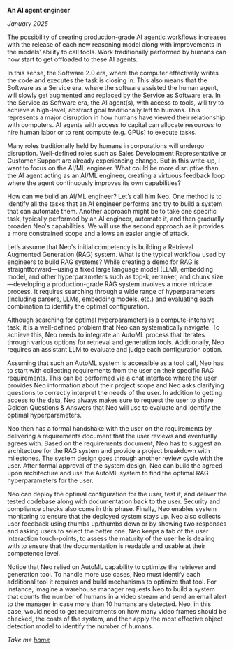 **An AI agent engineer**

*January 2025*

The possibility of creating production-grade AI agentic workflows increases with the release of each new reasoning model along with improvements in the models’ ability to call tools. Work traditionally performed by humans can now start to get offloaded to these AI agents. 

In this sense, the Software 2.0 era, where the computer effectively writes the code and executes the task is closing in. This also means that the Software as a Service era, where the software assisted the human agent, will slowly get augmented and replaced by the Service as Software era. In the Service as Software era, the AI agent(s), with access to tools, will try to achieve a high-level, abstract goal traditionally left to humans. This represents a major disruption in how humans have viewed their relationship with computers. AI agents with access to capital can allocate resources to hire human labor or to rent compute (e.g. GPUs) to execute tasks. 

Many roles traditionally held by humans in corporations will undergo disruption. Well-defined roles such as Sales Development Representative or Customer Support are already experiencing change. But in this write-up, I want to focus on the AI/ML engineer. What could be more disruptive than the AI agent acting as an AI/ML engineer, creating a virtuous feedback loop where the agent continuously improves its own capabilities? 

How can we build an AI/ML engineer? Let’s call him Neo. One method is to identify all the tasks that an AI engineer performs and try to build a system that can automate them. Another approach might be to take one specific task, typically performed by an AI engineer, automate it, and then gradually broaden Neo's capabilities. We will use the second approach as it provides a more constrained scope and allows an easier angle of attack. 

Let’s assume that Neo's initial competency is building a Retrieval Augmented Generation (RAG) system. What is the typical workflow used by engineers to build RAG systems? While creating a demo for RAG is straightforward—using a fixed large language model (LLM), embedding model, and other hyperparameters such as top-k, reranker, and chunk size—developing a production-grade RAG system involves a more intricate process. It requires searching through a wide range of hyperparameters (including parsers, LLMs, embedding models, etc.) and evaluating each combination to identify the optimal configuration.

Although searching for optimal hyperparameters is a compute-intensive task, it is a well-defined problem that Neo can systematically navigate. To achieve this, Neo needs to integrate an AutoML process that iterates through various options for retrieval and generation tools. Additionally, Neo requires an assistant LLM to evaluate and judge each configuration option.

Assuming that such an AutoML system is accessible as a tool call, Neo has to start with collecting requirements from the user on their specific RAG requirements. This can be performed via a chat interface where the user provides Neo information about their project scope and Neo asks clarifying questions to correctly interpret the needs of the user. In addition to getting access to the data, Neo always makes sure to request the user to share Golden Questions & Answers that Neo will use to evaluate and identify the optimal hyperparameters. 

Neo then has a formal handshake with the user on the requirements by delivering a requirements document that the user reviews and eventually agrees with. Based on the requirements document, Neo has to suggest an architecture for the RAG system and provide a project breakdown with milestones. The system design goes through another review cycle with the user. After formal approval of the system design, Neo can build the agreed-upon architecture and use the AutoML system to find the optimal RAG hyperparameters for the user. 

Neo can deploy the optimal configuration for the user, test it, and deliver the tested codebase along with documentation back to the user. Security and compliance checks also come in this phase. Finally, Neo enables system monitoring to ensure that the deployed system stays up. Neo also collects user feedback using thumbs up/thumbs down or by showing two responses and asking users to select the better one. Neo keeps a tab of the user interaction touch-points, to assess the maturity of the user he is dealing with to ensure that the documentation is readable and usable at their competence level.

Notice that Neo relied on AutoML capability to optimize the retriever and generation tool. To handle more use cases, Neo must identify each additional tool it requires and build mechanisms to optimize that tool. For instance, imagine a warehouse manager requests Neo to build a system that counts the number of humans in a video stream and send an email alert to the manager in case more than 10 humans are detected. Neo, in this case, would need to get requirements on how many video frames should be checked, the costs of the system, and then apply the most effective object detection model to identify the number of humans. 

*Take me [home](https://sameeurrehman.com/)* 
